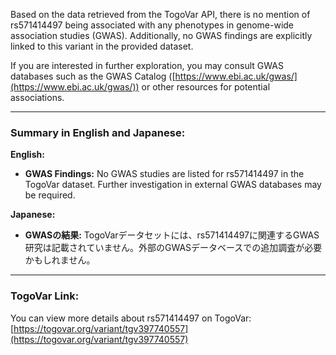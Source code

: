 Based on the data retrieved from the TogoVar API, there is no mention of rs571414497 being associated with any phenotypes in genome-wide association studies (GWAS). Additionally, no GWAS findings are explicitly linked to this variant in the provided dataset.

If you are interested in further exploration, you may consult GWAS databases such as the GWAS Catalog ([https://www.ebi.ac.uk/gwas/](https://www.ebi.ac.uk/gwas/)) or other resources for potential associations.

---

### Summary in English and Japanese:

**English:**
- **GWAS Findings:** No GWAS studies are listed for rs571414497 in the TogoVar dataset. Further investigation in external GWAS databases may be required.

**Japanese:**
- **GWASの結果:** TogoVarデータセットには、rs571414497に関連するGWAS研究は記載されていません。外部のGWASデータベースでの追加調査が必要かもしれません。

---

### TogoVar Link:
You can view more details about rs571414497 on TogoVar: [https://togovar.org/variant/tgv397740557](https://togovar.org/variant/tgv397740557)